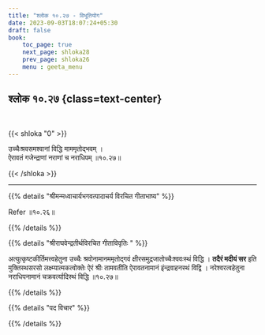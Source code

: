 ```yaml
---
title: "श्लोक १०.२७ - विभूतियोग"
date: 2023-09-03T18:07:24+05:30
draft: false
book:
    toc_page: true
    next_page: shloka28
    prev_page: shloka26
    menu : geeta_menu
---
```




## श्लोक १०.२७ {class=text-center}

<br/>

{{< shloka  "0"  >}}

उच्चैःश्रवसमश्वानां विद्धि माममृतोद्भवम् ।  
ऐरावतं गजेन्द्राणां नराणां च नराधिपम् ॥१०.२७॥  

{{< /shloka >}}

---


{{% details "श्रीमन्मध्वाचार्यभगवत्पादाचर्य विरचित  गीताभाष्य" %}}

Refer ॥१०.२६॥

{{% /details %}}



{{% details "श्रीराघवेन्द्रतीर्थविरचित गीताविवृतिः " %}}

अत्युत्कृष्टकीर्तिमत्त्वहेतुना 
उच्चैः श्रवोनामानममृतोद्गवं 
क्षीरसमुद्रजातोच्चैःश्ववःस्थं विद्धि । 
**तदैरं मदीयं सर** इति मुक्तिस्थसरसो
लक्ष्म्यात्मकत्वोक्तेः ऐरं श्रीः तामवतीति ऐरावतनामानं 
इंन्द्रवाहनस्थं विद्वि । नरेश्वरत्वहेतुना 
नराधिपनामानं चक्रवर्त्यादिस्थं विद्धि ॥१०.२७॥ 

{{% /details %}}



{{% details "पद विचार" %}}


{{% /details %}}

